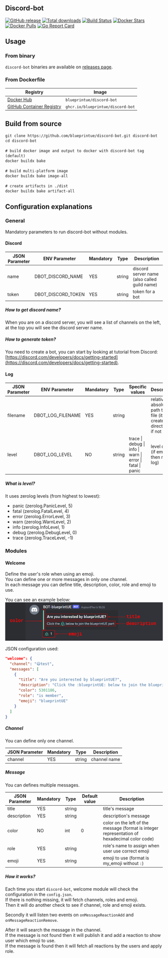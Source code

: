 ## Discord-bot

[![GitHub release](https://img.shields.io/github/release/blueprintue/discord-bot.svg?logo=github)](https://github.com/blueprintue/discord-bot/releases/latest)
[![Total downloads](https://img.shields.io/github/downloads/blueprintue/discord-bot/total.svg?logo=github)](https://github.com/blueprintue/discord-bot/releases/latest)
[![Build Status](https://img.shields.io/github/actions/workflow/status/blueprintue/discord-bot/build.yml?label=build&logo=github)](https://github.com/blueprintue/discord-bot/actions/workflows/build.yml)
[![Docker Stars](https://img.shields.io/docker/stars/blueprintue/discord-bot?logo=docker)](https://hub.docker.com/r/blueprintue/discord-bot/)
[![Docker Pulls](https://img.shields.io/docker/pulls/blueprintue/discord-bot?logo=docker)](https://hub.docker.com/r/blueprintue/discord-bot/)
[![Go Report Card](https://goreportcard.com/badge/github.com/blueprintue/discord-bot)](https://goreportcard.com/report/github.com/blueprintue/discord-bot)

## Usage

### From binary

`discord-bot` binaries are available on [releases page](https://github.com/blueprintue/discord-bot/releases/latest).

### From Dockerfile

| Registry                                                                                                  | Image                             |
|-----------------------------------------------------------------------------------------------------------|-----------------------------------|
| [Docker Hub](https://hub.docker.com/r/blueprintue/discord-bot/)                                           | `blueprintue/discord-bot`         |
| [GitHub Container Registry](https://github.com/users/blueprintue/packages/container/package/discord-bot)  | `ghcr.io/blueprintue/discord-bot` |

## Build from source

```shell
git clone https://github.com/blueprintue/discord-bot.git discord-bot
cd discord-bot

# build docker image and output to docker with discord-bot tag (default)
docker buildx bake

# build multi-platform image
docker buildx bake image-all

# create artifacts in ./dist
docker buildx bake artifact-all
```

## Configuration explanations
### General
Mandatory parameters to run discord-bot without modules.

#### Discord
| JSON Parameter | ENV Parameter      | Mandatory | Type   | Description                                                |
| -------------- | ------------------ | --------- | ------ | ---------------------------------------------------------- |
| name           | DBOT_DISCORD_NAME  | YES       | string | discord server name (also called guild name)               |
| token          | DBOT_DISCORD_TOKEN | YES       | string | token for a bot                                            |

##### How to get discord name?
When you are on a discord server, you will see a list of channels on the left, at the top you will see the discord server name.

##### How to generate token?
You need to create a bot, you can start by looking at tutorial from Discord: [https://discord.com/developers/docs/getting-started](https://discord.com/developers/docs/getting-started).

#### Log
| JSON Parameter | ENV Parameter      | Mandatory | Type   | Specific values                                           | Description                                                                     |
| -------------- | ------------------ | --------- | ------ | --------------------------------------------------------- | ------------------------------------------------------------------------------- |
| filename       | DBOT_LOG_FILENAME  | YES       | string |                                                           | relative or absolute path to log file (it will create directories if not exist) |
| level          | DBOT_LOG_LEVEL     | NO        | string | trace \| debug \| info \| warn \| error \| fatal \| panic | level of log (if empty then no log)                                             |

##### What is level?
It uses zerolog levels (from highest to lowest):
* panic (zerolog.PanicLevel, 5)
* fatal (zerolog.FatalLevel, 4)
* error (zerolog.ErrorLevel, 3)
* warn (zerolog.WarnLevel, 2)
* info (zerolog.InfoLevel, 1)
* debug (zerolog.DebugLevel, 0)
* trace (zerolog.TraceLevel, -1)

### Modules
#### Welcome
Define the user's role when using an emoji.  
You can define one or more messages in only one channel.  
In each message you can define title, description, color, role and emoji to use.  

You can see an example below:  
![Welcome module example](doc/welcome-example.png)

JSON configuration used:  
```json
"welcome": {
  "channel": "😃test",
  "messages": [
    {
      "title": "Are you interested by blueprintUE?",
      "description": "Click the :blueprintUE: below to join the blueprintUE part",
      "color": 5301186,
      "role": "is member",
      "emoji": "blueprintUE"
    }
  ]
}
```

##### Channel
You can define only one channel.  

| JSON Parameter | Mandatory | Type   | Description  |
| -------------- | --------- | ------ | ------------ |
| channel        | YES       | string | channel name |

##### Message
You can defines multiple messages.  

| JSON Parameter | Mandatory | Type   | Default value | Description                                                                                   |
| -------------- | --------- | ------ | ------------- | --------------------------------------------------------------------------------------------- |
| title          | YES       | string |               | title's message                                                                               |
| description    | YES       | string |               | description's message                                                                         |
| color          | NO        | int    | 0             | color on the left of the message (format is	integer representation of hexadecimal color code) |
| role           | YES       | string |               | role's name to assign when user use correct emoji                                             |
| emoji          | YES       | string |               | emoji to use (format is my_emoji without `:`)                                                 |

##### How it works?
Each time you start `discord-bot`, welcome module will check the configuration in the `config.json`.  
If there is nothing missing, it will fetch channels, roles and emoji.  
Then it will do another check to see if channel, role and emoji exists.  

Secondly it will listen two events on `onMessageReactionAdd` and `onMessageReactionRemove`.  

After it will search the message in the channel.  
If the message is not found then it will publish it and add a reaction to show user which emoji to use.  
If the message is found then it will fetch all reactions by the users and apply role.